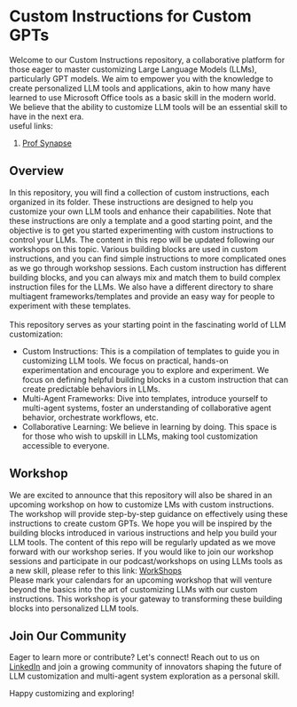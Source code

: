 # Custom Instructions for Custom GPTs

Welcome to our Custom Instructions repository, a collaborative platform for those eager to master customizing Large Language Models (LLMs), particularly GPT models. We aim to empower you with the knowledge to create personalized LLM tools and applications, akin to how many have learned to use Microsoft Office tools as a basic skill in the modern world. We believe that the ability to customize LLM tools will be an essential skill to have in the next era.<br>
useful links: 
1. [Prof Synapse](https://github.com/ProfSynapse/Synapse_CoR)


## Overview

In this repository, you will find a collection of custom instructions, each organized in its folder. These instructions are designed to help you customize your own LLM tools and enhance their capabilities. Note that these instructions are only a template and a good starting point, and the objective is to get you started experimenting with custom instructions to control your LLMs. The content in this repo will be updated following our workshops on this topic. Various building blocks are used in custom instructions, and you can find simple instructions to more complicated ones as we go through workshop sessions. Each custom instruction has different building blocks, and you can always mix and match them to build complex instruction files for the LLMs. We also have a different directory to share multiagent frameworks/templates and provide an easy way for people to experiment with these templates. 
<br>
<br>
This repository serves as your starting point in the fascinating world of LLM customization:
- Custom Instructions: This is a compilation of templates to guide you in customizing LLM tools. We focus on practical, hands-on experimentation and encourage you to explore and experiment. We focus on defining helpful building blocks in a custom instruction that can create predictable behaviors in LLMs.
- Multi-Agent Frameworks: Dive into templates, introduce yourself to multi-agent systems, foster an understanding of collaborative agent behavior, orchestrate workflows, etc. 
- Collaborative Learning: We believe in learning by doing. This space is for those who wish to upskill in LLMs, making tool customization accessible to everyone.

## Workshop

We are excited to announce that this repository will also be shared in an upcoming workshop on how to customize LMs with custom instructions. The workshop will provide step-by-step guidance on effectively using these instructions to create custom GPTs. We hope you will be inspired by the building blocks introduced in various instructions and help you build your LLM tools. The content of this repo will be regularly updated as we move forward with our workshop series. If you would like to join our workshop sessions and participate in our podcast/workshops on using LLMs tools as a new skill, please refer to this link: [WorkShops](https://forms.gle/QkHdALYhsgmjFUnK8)<br>
Please mark your calendars for an upcoming workshop that will venture beyond the basics into the art of customizing LLMs with our custom instructions. This workshop is your gateway to transforming these building blocks into personalized LLM tools.


## Join Our Community

Eager to learn more or contribute? Let's connect! Reach out to us on [LinkedIn](https://www.linkedin.com/in/hadinayebi/) and join a growing community of innovators shaping the future of LLM customization and multi-agent system exploration as a personal skill.

Happy customizing and exploring!
